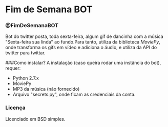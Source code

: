 # Fim de Semana BOT
### @FimDeSemanaBOT

Bot do twitter posta, toda sexta-feira, algum gif de dancinha com a música "Sexta-feira sua linda" ao fundo.Para tanto, utiliza da biblioteca *MoviePy*, onde transforma os gifs em vídeo e adiciona o áudio, e utiliza da API do twitter para twittar.

###Como instalar?
A instalação (caso queira rodar uma instância do bot), requer: 

+ Python 2.7.x
+ MoviePy
+ MP3 da música (não fornecido)
+ Arquivo "secrets.py", onde ficam as credenciais da conta. 

### Licença
Licenciado em BSD simples.


